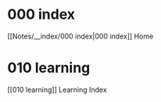 # 000 index
[[Notes/__index/000 index|000 index]] Home

# 010 learning
[[010 learning]] Learning Index